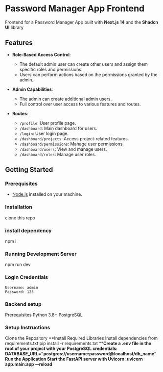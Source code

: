 # Password Manager App Frontend

Frontend for a Password Manager App built with **Next.js 14** and the **Shadcn UI** library

## Features

- **Role-Based Access Control**: 
  - The default admin user can create other users and assign them specific roles and permissions.
  - Users can perform actions based on the permissions granted by the admin.

- **Admin Capabilities**:
  - The admin can create additional admin users.
  - Full control over user access to various features and routes.

- **Routes**:
  - `/profile`: User profile page.
  - `/dashboard`: Main dashboard for users.
  - `/login`: User login page.
  - `/dashboard/projects`: Access project-related features.
  - `/dashboard/permissions`: Manage user permissions.
  - `/dashboard/users`: View and manage users.
  - `/dashboard/roles`: Manage user roles.

## Getting Started

### Prerequisites

- [Node.js](https://nodejs.org/) installed on your machine.

### Installation

clone this repo

### install dependency

npm i

### Running Development Server

npm run dev

### Login Credentials

    Username: admin
    Password: 123

### Backend setup
 Prerequisites
Python 3.8+
PostgreSQL
### Setup Instructions
Clone the Repository
**Install Required Libraries Install dependencies from requirements.txt pip install -r requirements.txt
****Create a .env file in the root of your project with your PostgreSQL credentials: DATABASE_URL="postgres://username:password@localhost/db_name"**
**Run the Application Start the FastAPI server with Uvicorn: uvicorn app.main:app --reload**
